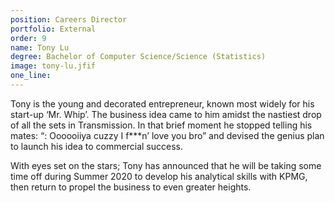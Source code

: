 ```yaml
---
position: Careers Director
portfolio: External
order: 9
name: Tony Lu
degree: Bachelor of Computer Science/Science (Statistics)
image: tony-lu.jfif
one_line:
---
```


Tony is the young and decorated entrepreneur, known most widely for his start-up ‘Mr. Whip’. The business idea came to him amidst the nastiest drop of all the sets in Transmission. In that brief moment he stopped telling his mates: “: Oooooiiya cuzzy I f***n’ love you bro” and devised the genius plan to launch his idea to commercial success. 

With eyes set on the stars; Tony has announced that he will be taking some time off during Summer 2020 to develop his analytical skills with KPMG, then return to propel the business to even greater heights.